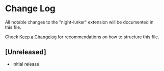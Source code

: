 # Change Log

All notable changes to the "night-lurker" extension will be documented in this file.

Check [Keep a Changelog](http://keepachangelog.com/) for recommendations on how to structure this file.

## [Unreleased]

- Initial release

